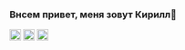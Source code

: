 ### Внсем привет, меня зовут Кирилл👋
<div>
<img src="http://s1.iconbird.com/ico/2013/6/289/w512h5121371656117html5.png" width="20" title="html5">
<img src="http://s1.iconbird.com/ico/2013/6/289/w512h5121371656117html5.png" width="20" title="html5">
<img src="http://s1.iconbird.com/ico/2013/6/289/w512h5121371656117html5.png" width="20" title="html5">
</div>

<!--
**kiars1/kiars1** is a ✨ _special_ ✨ repository because its `README.md` (this file) appears on your GitHub profile.

Here are some ideas to get you started:

- 🔭 I’m currently working on ...
- 🌱 I’m currently learning ...
- 👯 I’m looking to collaborate on ...
- 🤔 I’m looking for help with ...
- 💬 Ask me about ...
- 📫 How to reach me: ...
- 😄 Pronouns: ...
- ⚡ Fun fact: ...
-->
